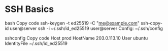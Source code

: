 # SSH Basics


bash
Copy code
ssh-keygen -t ed25519 -C "me@example.com"
ssh-copy-id user@server
ssh -i ~/.ssh/id_ed25519 user@server
Config: ~/.ssh/config

sshconfig
Copy code
Host prod
  HostName 203.0.113.10
  User ubuntu
  IdentityFile ~/.ssh/id_ed25519
